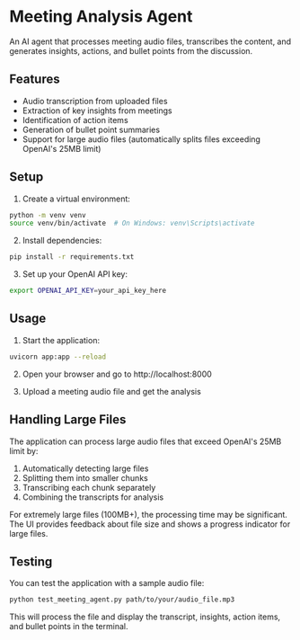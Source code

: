 # Meeting Analysis Agent

An AI agent that processes meeting audio files, transcribes the content, and generates insights, actions, and bullet points from the discussion.

## Features

- Audio transcription from uploaded files
- Extraction of key insights from meetings
- Identification of action items
- Generation of bullet point summaries
- Support for large audio files (automatically splits files exceeding OpenAI's 25MB limit)

## Setup

1. Create a virtual environment:

```bash
python -m venv venv
source venv/bin/activate  # On Windows: venv\Scripts\activate
```

2. Install dependencies:

```bash
pip install -r requirements.txt
```

3. Set up your OpenAI API key:

```bash
export OPENAI_API_KEY=your_api_key_here
```

## Usage

1. Start the application:

```bash
uvicorn app:app --reload
```

2. Open your browser and go to http://localhost:8000

3. Upload a meeting audio file and get the analysis

## Handling Large Files

The application can process large audio files that exceed OpenAI's 25MB limit by:

1. Automatically detecting large files
2. Splitting them into smaller chunks
3. Transcribing each chunk separately
4. Combining the transcripts for analysis

For extremely large files (100MB+), the processing time may be significant. The UI provides feedback about file size and shows a progress indicator for large files.

## Testing

You can test the application with a sample audio file:

```bash
python test_meeting_agent.py path/to/your/audio_file.mp3
```

This will process the file and display the transcript, insights, action items, and bullet points in the terminal.
